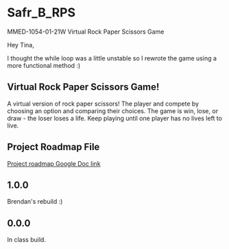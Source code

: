 # Safr_B_RPS

MMED-1054-01-21W Virtual Rock Paper Scissors Game

Hey Tina,

I thought the while loop was a little unstable so I rewrote the game using a more functional method :)


## Virtual Rock Paper Scissors Game!

A virtual version of rock paper scissors! The player and compete by choosing an option and comparing their choices. The game is win, lose, or draw - the loser loses a life. Keep playing until one player has no lives left to live.

## Project Roadmap File

[Project roadmap Google Doc link](https://docs.google.com/document/d/15gKnuETX0Z-GodusE8Luvbn65flAFX-6kmnsh3VmR3o/edit?usp=sharing)

## 1.0.0

Brendan's rebuild :)

## 0.0.0

In class build.